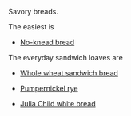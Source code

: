 Savory breads.

The easiest is

* [No-knead bread](./no-knead-bread.md)

The everyday sandwich loaves are

* [Whole wheat sandwich bread](./sandwich-bread.md)

* [Pumpernickel rye](./pumpernickel-rye.md)

* [Julia Child white bread](./julia-child-white-bread.md)
